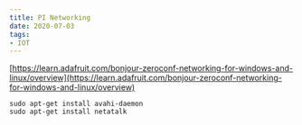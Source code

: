 ```yaml
---
title: PI Networking
date: 2020-07-03
tags:
- IOT
---
```


[https://learn.adafruit.com/bonjour-zeroconf-networking-for-windows-and-linux/overview](https://learn.adafruit.com/bonjour-zeroconf-networking-for-windows-and-linux/overview)

```text
sudo apt-get install avahi-daemon
sudo apt-get install netatalk
```

